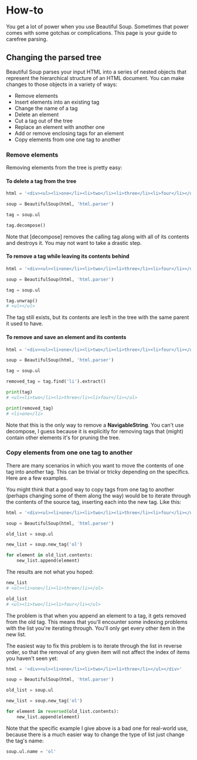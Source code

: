 # How-to

You get a lot of power when you use Beautiful Soup. Sometimes that power comes
with some gotchas or complications. This page is your guide to carefree parsing.

## Changing the parsed tree

Beautiful Soup parses your input HTML into a series of nested objects that
represent the hierarchical structure of an HTML document. You can make changes
to those objects in a variety of ways:

-   Remove elements
-   Insert elements into an existing tag
-   Change the name of a tag
-   Delete an element
-   Cut a tag out of the tree
-   Replace an element with another one
-   Add or remove enclosing tags for an element
-   Copy elements from one one tag to another

### Remove elements

Removing elements from the tree is pretty easy:

#### To delete a tag from the tree

```python
html = '<div><ul><li>one</li><li>two</li><li>three</li><li>four</li></ul></div>'

soup = BeautifulSoup(html, 'html.parser')

tag = soup.ul

tag.decompose()
```

Note that [decompose] removes the calling tag along with all of its contents and
destroys it. You may not want to take a drastic step.

#### To remove a tag while leaving its contents behind

```python
html = '<div><ul><li>one</li><li>two</li><li>three</li><li>four</li></ul></div>'

soup = BeautifulSoup(html, 'html.parser')

tag = soup.ul

tag.unwrap()
# <ul></ul>
```

The tag still exists, but its contents are lesft in the tree with the same
parent it used to have.

#### To remove and save an element and its contents

```python
html = '<div><ul><li>one</li><li>two</li><li>three</li><li>four</li></ul></div>'

soup = BeautifulSoup(html, 'html.parser')

tag = soup.ul

removed_tag = tag.find('li').extract()

print(tag)
# <ul><li>two</li><li>three</li><li>four</li></ul>

print(removed_tag)
# <li>one</li>
```

Note that this is the only way to remove a **NavigableString**. You can't use 
decompose, I guess because it is explicitly for removing tags that (might)
contain other elements&nbsp;it's for pruning the tree.

### Copy elements from one one tag to another

There are many scenarios in which you want to move the contents of one tag into
another tag. This can be trivial or tricky depending on the specifics. Here are
a few examples.

You might think that a good way to copy tags from one tag to another (perhaps
changing some of them along the way) would be to iterate through the contents of
the source tag, inserting each into the new tag. Like this:

```python
html = '<div><ul><li>one</li><li>two</li><li>three</li><li>four</li></ul></div>'

soup = BeautifulSoup(html, 'html.parser')

old_list = soup.ul

new_list = soup.new_tag('ol')

for element in old_list.contents:
    new_list.append(element)
```

The results are not what you hoped:

```python
new_list
# <ol><li>one</li><li>three</li></ol>

old_list
# <ul><li>two</li><li>four</li></ul>
```
The problem is that when you append an element to a tag, it gets removed from
the old tag. This means that you'll encounter some indexing problems with the
list you're iterating through. You'll only get every other item in the new list.

The easiest way to fix this problem is to iterate through the list in reverse
order, so that the removal of any given item will not affect the index of items
you haven't seen yet:

```python
html = '<div><ul><li>one</li><li>two</li><li>three</li></ul></div>'

soup = BeautifulSoup(html, 'html.parser')

old_list = soup.ul

new_list = soup.new_tag('ol')

for element in reversed(old_list.contents):
    new_list.append(element)
```

Note that the specific example I give above is a bad one for real-world use,
because there is a much easier way to change the type of list&nbsp;just change
the tag's name:

```python
soup.ul.name = 'ol'
```
<!--
----|----|10--|----|20--|----|30--|----|40--|----|50--|----|60--|----|70--|----|
-->

